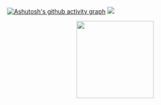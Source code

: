 [![Ashutosh's github activity graph](https://github-readme-activity-graph.vercel.app/graph?username=ArthurCRodrigues&theme=github-compact)](https://github.com/ashutosh00710/github-readme-activity-graph)
![](https://api.visitorbadge.io/api/VisitorHit?user=ArthurCRodrigues&repo=ArthurCRodrigues&countColor=%23010409)
<p align="center">
<a href="https://github.com/AVS1508">
  <img height="180em" src="https://github-readme-stats-eight-theta.vercel.app/api?username=ArthurCRodrigues&show_icons=true&theme=gotham&include_all_commits=true&count_private=true"/>
</a>
</p>
